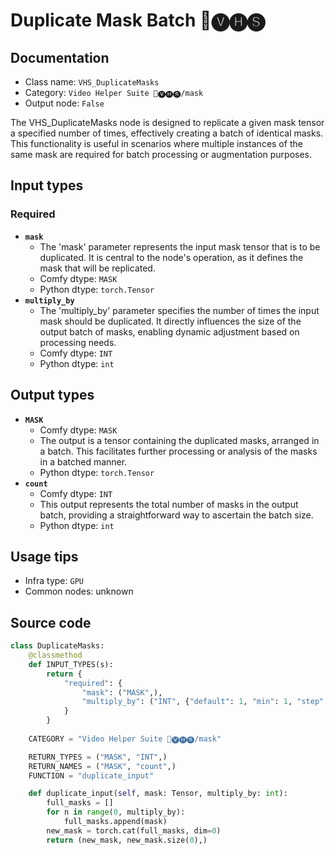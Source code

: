 # Duplicate Mask Batch 🎥🅥🅗🅢
## Documentation
- Class name: `VHS_DuplicateMasks`
- Category: `Video Helper Suite 🎥🅥🅗🅢/mask`
- Output node: `False`

The VHS_DuplicateMasks node is designed to replicate a given mask tensor a specified number of times, effectively creating a batch of identical masks. This functionality is useful in scenarios where multiple instances of the same mask are required for batch processing or augmentation purposes.
## Input types
### Required
- **`mask`**
    - The 'mask' parameter represents the input mask tensor that is to be duplicated. It is central to the node's operation, as it defines the mask that will be replicated.
    - Comfy dtype: `MASK`
    - Python dtype: `torch.Tensor`
- **`multiply_by`**
    - The 'multiply_by' parameter specifies the number of times the input mask should be duplicated. It directly influences the size of the output batch of masks, enabling dynamic adjustment based on processing needs.
    - Comfy dtype: `INT`
    - Python dtype: `int`
## Output types
- **`MASK`**
    - Comfy dtype: `MASK`
    - The output is a tensor containing the duplicated masks, arranged in a batch. This facilitates further processing or analysis of the masks in a batched manner.
    - Python dtype: `torch.Tensor`
- **`count`**
    - Comfy dtype: `INT`
    - This output represents the total number of masks in the output batch, providing a straightforward way to ascertain the batch size.
    - Python dtype: `int`
## Usage tips
- Infra type: `GPU`
- Common nodes: unknown


## Source code
```python
class DuplicateMasks:
    @classmethod
    def INPUT_TYPES(s):
        return {
            "required": {
                "mask": ("MASK",),
                "multiply_by": ("INT", {"default": 1, "min": 1, "step": 1})
            }
        }
    
    CATEGORY = "Video Helper Suite 🎥🅥🅗🅢/mask"

    RETURN_TYPES = ("MASK", "INT",)
    RETURN_NAMES = ("MASK", "count",)
    FUNCTION = "duplicate_input"

    def duplicate_input(self, mask: Tensor, multiply_by: int):
        full_masks = []
        for n in range(0, multiply_by):
            full_masks.append(mask)
        new_mask = torch.cat(full_masks, dim=0)
        return (new_mask, new_mask.size(0),)

```
